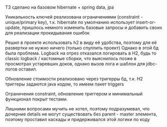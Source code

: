   ТЗ сделано на базовом hibernate + spring data, jpa

  Уникальность ключей реализована ограничениями (constraint - unique/primary key),
  т.к. hibernate по умолчанию использует insert-or-update, пришлось немного изменить базовые запросы и добавить своих для реализации прокидывания ошибок

  Решил в проекте использовать h2 в виду её удобства, поэтому для её развертки не нужно ничего (только спуллить проект)
  Однако в этой бд была проблема. Logback на отрез отказался логировать в H2, будь то classic logback / кастомные сборки, что выяснилось позже в просмотрах устаревших доков,
    однако вызов лога и шаблон для jdbc-логов оставил.

  Обновление стоимости реализовано через тригерры бд, т.к. H2 триггеры задаются java кодом, то имеем пакет triggers

  Ограничения constraint, обновление триггером и минимальный функционал покрыт тестами.

  Лишними вопросами мучить не хотел, поэтому подразумевал, что дочерние details не могут существовать без parent - master элемента, поэтому проставил каскады
    и придерживался этой логики по коду
